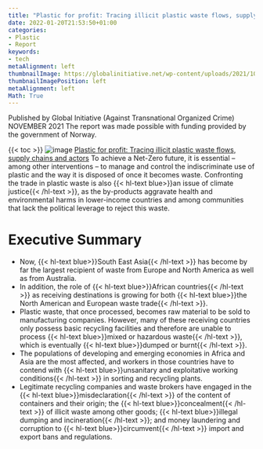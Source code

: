 ```yaml
---
title: "Plastic for profit: Tracing illicit plastic waste flows, supply chains and actors"
date: 2022-01-20T21:53:50+01:00
categories:
- Plastic
- Report
keywords:
- tech
metaAlignment: left
thumbnailImage: https://globalinitiative.net/wp-content/uploads/2021/10/Screenshot-2021-11-08-at-11.47.58-190x272.png
thumbnailImagePosition: left
metaAlignment: left
Math: True
---
```

Published by Global Initiative (Against Transnational Organized Crime)
NOVEMBER 2021
The report was made possible with funding provided by the government of Norway.
<!--more-->
{{< toc >}}
![image](https://globalinitiative.net/wp-content/uploads/2021/10/Screenshot-2021-11-08-at-11.47.58-190x272.png)
[Plastic for profit: Tracing illicit plastic waste flows, supply chains and actors](https://globalinitiative.net/wp-content/uploads/2021/10/GITOC-Plastic-for-Profit.pdf)
To achieve a Net-Zero future, it is essential – among other interventions – to manage and control the indiscriminate use of plastic and the way it is disposed of once it becomes waste. Confronting the trade in plastic waste is also {{< hl-text blue>}}an issue of climate justice{{< /hl-text >}}, as the by-products aggravate health and environmental harms in lower-income countries and among communities that lack the political leverage to reject this waste.

# Executive Summary
* Now, {{< hl-text blue>}}South East Asia{{< /hl-text >}} has become by far the largest recipient of waste from Europe and North America as well as from Australia.
* In addition, the role of {{< hl-text blue>}}African countries{{< /hl-text >}} as receiving destinations is growing for both {{< hl-text blue>}}the North American and European waste trade{{< /hl-text >}}.
* Plastic waste, that once processed, becomes raw material to be sold to manufacturing companies. However, many of these receiving countries only possess basic recycling facilities and therefore are unable to process {{< hl-text blue>}}mixed or hazardous waste{{< /hl-text >}}, which is eventually {{< hl-text blue>}}dumped or burnt{{< /hl-text >}}.
* The populations of developing and emerging economies in Africa and Asia are the most affected, and workers in those countries have to contend with {{< hl-text blue>}}unsanitary and exploitative working conditions{{< /hl-text >}} in sorting and recycling plants.
* Legitimate recycling companies and waste brokers have engaged in the {{< hl-text blue>}}misdeclaration{{< /hl-text >}} of the content of containers and their origin; the {{< hl-text blue>}}concealment{{< /hl-text >}} of illicit waste among other goods; {{< hl-text blue>}}illegal dumping and incineration{{< /hl-text >}}; and money
laundering and corruption to {{< hl-text blue>}}circumvent{{< /hl-text >}} import and export bans and regulations.
